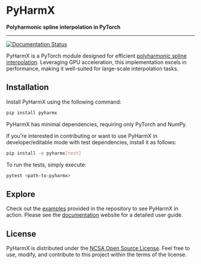 # PyHarmX

**Polyharmonic spline interpolation in PyTorch**

---
[![Documentation Status](https://readthedocs.org/projects/pyharmxspline/badge/?version=latest)](https://pyharmxspline.readthedocs.io/en/latest/?badge=latest)

PyHarmX is a PyTorch module designed for efficient [polyharmonic spline interpolation](https://en.wikipedia.org/wiki/Polyharmonic_spline). Leveraging GPU acceleration, this implementation excels in performance, making it well-suited for large-scale interpolation tasks.

## Installation

Install PyHarmX using the following command:

```bash
pip install pyharmx
```

PyHarmX has minimal dependencies, requiring only PyTorch and NumPy.

If you're interested in contributing or want to use PyHarmX in developer/editable mode with test dependencies, install it as follows:

```bash
pip install -e pyharmx[test]
```

To run the tests, simply execute:

```bash
pytest <path-to-pyharmx>
```

## Explore

Check out the [examples](https://github.com/ivanZanardi/pyharmx/tree/main/examples) provided in the repository to see PyHarmX in action. Please see the [documentation](https://pyharmxspline.readthedocs.io/en/latest/index.html) website for a detailed user guide.

## License

PyHarmX is distributed under the [NCSA Open Source License](https://github.com/ivanZanardi/pyharmx/blob/main/LICENSE). Feel free to use, modify, and contribute to this project within the terms of the license.
